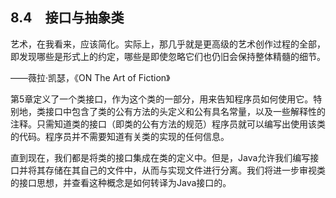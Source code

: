    

## 8.4　接口与抽象类

艺术，在我看来，应该简化。实际上，那几乎就是更高级的艺术创作过程的全部，即发现哪些是形式上的约定，哪些是即使忽略它们也仍旧会保持整体精髓的细节。

——薇拉·凯瑟，《ON The Art of Fiction》

第5章定义了一个类接口，作为这个类的一部分，用来告知程序员如何使用它。特别地，类接口中包含了类的公有方法的头定义和公有具名常量，以及一些解释性的注释。只需知道类的接口（即类的公有方法的规范）程序员就可以编写出使用该类的代码。程序员并不需要知道有关类的实现的任何信息。

直到现在，我们都是将类的接口集成在类的定义中。但是，Java允许我们编写接口并将其存储在其自己的文件中，从而与实现文件进行分离。我们将进一步审视类的接口思想，并查看这种概念是如何转译为Java接口的。